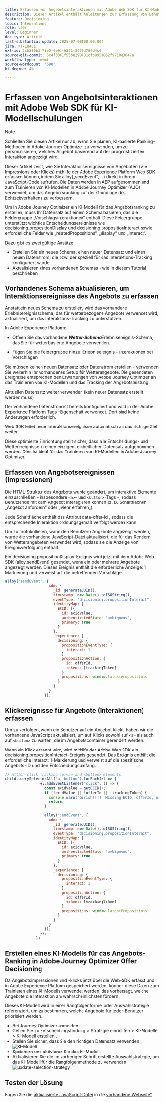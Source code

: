 ```yaml
---
title: Erfassen von Angebotsinteraktionen mit Adobe Web SDK für KI-Modellschulungen
description: Dieser Artikel enthält Anleitungen zur Erfassung von Benutzerinteraktionsdaten - wie Angebotsimpressionen und Klicks - mithilfe der Adobe Experience Platform Web SDK (alloy.js). Diese Daten dienen als Grundlage für das Trainieren von KI-Modellen in Adobe Journey Optimizer (AJO), damit diese Angebote intelligent nach Benutzerverhalten und kontextuellen Signalen reihen.
feature: Decisioning
topic: Integrations
role: User
level: Beginner
doc-type: Article
last-substantial-update: 2025-07-08T00:00:00Z
jira: KT-18451
exl-id: 3cb280b3-71e5-4e91-9252-5679d794d4c4
source-git-commit: 6c4f33d1f55be298781cfb0958862f9710e3647a
workflow-type: tm+mt
source-wordcount: '698'
ht-degree: 4%

---
```


# Erfassen von Angebotsinteraktionen mit Adobe Web SDK für KI-Modellschulungen

>[!NOTE]
>
> Schließen Sie diesen Artikel nur ab, wenn Sie planen, KI-basierte Ranking-Methoden in Adobe Journey Optimizer zu verwenden, um zu personalisieren, welches Angebot basierend auf der prognostizierten Interaktion angezeigt wird.



Dieser Artikel zeigt, wie Sie Interaktionsereignisse von Angeboten (wie Impressions oder Klicks) mithilfe der Adobe Experience Platform Web SDK erfassen können, indem Sie alloy(„sendEvent“, …) direkt in Ihrem JavaScript-Code aufrufen. Die Daten werden in AEP aufgenommen und zum Trainieren von KI-Modellen in Adobe Journey Optimizer (AJO) verwendet, um das Angebotsranking auf der Grundlage des Echtzeitverhaltens zu verbessern.

Um in Adobe Journey Optimizer ein KI-Modell für das Angebotsranking zu erstellen, muss Ihr Datensatz auf einem Schema basieren, das die Feldergruppe „Vorschlagsinteraktionen“ enthält. Diese Feldergruppe unterstützt wichtige Entscheidungsereignisse wie decisioning.propositionDisplay und decisioning.propositionInteract sowie erforderliche Felder wie „relatedPropositions“, „display“ und „interact“.

Dazu gibt es zwei gültige Ansätze:

- Erstellen Sie ein neues Schema, einen neuen Datensatz und einen neuen Datenstrom, die bzw. der speziell für das Interaktions-Tracking konfiguriert wurde
- Aktualisieren eines vorhandenen Schemas - wie in diesem Tutorial beschrieben



## Vorhandenes Schema aktualisieren, um Interaktionsereignisse des Angebots zu erfassen

Anstatt ein neues Schema zu erstellen, wird das vorhandene Erlebnisereignisschema, das für wetterbezogene Angebote verwendet wird, aktualisiert, um das Interaktions-Tracking zu unterstützen.

In Adobe Experience Platform:

- Öffnen Sie das vorhandene _&#x200B;**Wetter-Schema**&#x200B;_ Erlebnisereignis-Schema, das Sie für wetterbasierte Angebote verwenden.

- Fügen Sie die Feldergruppe hinzu:
Erlebnisereignis - Interaktionen bei Vorschlägen

Sie müssen keinen neuen Datensatz oder Datenstrom erstellen - verwenden Sie weiterhin Ihr vorhandenes Setup für Wetterangebote. Die gesendeten Ereignisse entsprechen den Erwartungen von Adobe Journey Optimizer an das Trainieren von KI-Modellen und das Tracking der Angebotsleistung.


Aktuellen Datensatz weiter verwenden (kein neuer Datensatz erstellt werden muss)

Der vorhandene Datenstrom ist bereits konfiguriert und wird in der Adobe Experience Platform Tags -Eigenschaft verwendet. Dort sind keine Änderungen erforderlich.

Web SDK leitet neue Interaktionsereignisse automatisch an das richtige Ziel weiter.

Diese optimierte Einrichtung stellt sicher, dass alle Entscheidungs- und Wetterereignisse in einen einzigen, einheitlichen Datensatz aufgenommen werden. Dies ist ideal für das Trainieren von KI-Modellen in Adobe Journey Optimizer.


## Erfassen von Angebotsereignissen (Impressionen)

Die HTML-Struktur des Angebots wurde geändert, um interaktive Elemente einzuschließen - insbesondere `<a>`- und `<button>`-Tags -, sodass Benutzende mit dem Angebot interagieren können (z. B. Schaltflächen „Angebot anfordern“ oder „Mehr erfahren„).

Jede Schaltfläche enthält das Attribut data-offer-id , sodass die entsprechende Interaktion ordnungsgemäß verfolgt werden kann.



Um zu protokollieren, wann den Benutzern Angebote angezeigt werden, wurde die vorhandene JavaScript-Datei aktualisiert, die für das Rendern von Wetterangeboten verwendet wird, sodass sie die Anzeige von Ereignisverfolgung enthält.

Ein decisioning.propositionDisplay-Ereignis wird jetzt mit dem Adobe Web SDK (alloy.sendEvent) gesendet, wenn ein oder mehrere Angebote angezeigt werden. Dieses Ereignis enthält die erforderliche Anzeige: 1 Markierung und verweist auf die betreffenden Vorschläge.


```javascript
alloy("sendEvent", {
                    xdm: {
                      _id: generateUUID(),
                      timestamp: new Date().toISOString(),
                      eventType: "decisioning.propositionInteract",
                      identityMap: {
                        ECID: [{
                          id: ecidValue,
                          authenticatedState: "ambiguous",
                          primary: true
                        }]
                      },
                      _experience: {
                        decisioning: {
                          propositionEventType: {
                            interact: 1
                          },
                          propositionAction: {
                            id: offerId,
                            tokens: [trackingToken]
                          },
                          propositions: window.latestPropositions
                        }
                      }
                    }
                  });
```

## Klickereignisse für Angebote (Interaktionen) erfassen

Um zu verfolgen, wann ein Benutzer auf ein Angebot klickt, haben wir die vorhandene JavaScript aktualisiert, um auf Klicks sowohl auf `<a>` als auch auf `<button>` zu warten, die im Angebotscontainer gerendert werden.

Wenn ein Klick erkannt wird, wird mithilfe der Adobe Web SDK ein decisioning.propositionInteract-Ereignis gesendet. Das Ereignis enthält die erforderliche Interact: 1-Markierung und verweist auf die spezifische Angebots-ID und den Entscheidungsumfang.

```javascript
// Attach click tracking to <a> and <button> elements
child.querySelectorAll("a, button").forEach(el => {
                el.addEventListener("click", () => {
                  const ecidValue = getECID();
                  if (!ecidValue || !offerId || !trackingToken) {
                    console.warn("Girish!!!!  Missing ECID, offerId, or trackingToken. Interaction event not sent.");
                    return;
                  }

                  alloy("sendEvent", {
                    xdm: {
                      _id: generateUUID(),
                      timestamp: new Date().toISOString(),
                      eventType: "decisioning.propositionInteract",
                      identityMap: {
                        ECID: [{
                          id: ecidValue,
                          authenticatedState: "ambiguous",
                          primary: true
                        }]
                      },
                      _experience: {
                        decisioning: {
                          propositionEventType: {
                            interact: 1
                          },
                          propositionAction: {
                            id: offerId,
                            tokens: [trackingToken]
                          },
                          propositions: window.latestPropositions
                        }
                      }
                    }
                  });
                });
              });
```

## Erstellen eines KI-Modells für das Angebots-Ranking in Adobe Journey Optimizer Offer Decisioning

Da Angebotsimpressionen und -klicks jetzt über die Web-SDK erfasst und in Adobe Experience Platform gespeichert werden, können diese Daten zum Trainieren eines KI-Modells verwendet werden, das vorhersagt, welche Angebote die Interaktion am wahrscheinlichsten fördern.

Dieses KI-Modell wird in einer Rangfolgenformel oder Auswahlstrategie referenziert, um zu bestimmen, welche Angebote für jeden Benutzer priorisiert werden.
- Bei Journey Optimizer anmelden
- Gehen Sie zu Entscheidungsfindung > Strategie einrichten > KI-Modelle > KI-Modell erstellen .
- Stellen Sie sicher, dass Sie den richtigen Datensatz verwenden
  ![KI-Modell](assets/ai-model.png)
- Speichern und aktivieren Sie das KI-Modell.
- Aktualisieren Sie die im vorherigen Schritt erstellte Auswahlstrategie, um das KI-Modell für die Rangfolgenmethode zu verwenden.
  ![update-selection-strategy](assets/update-selection-strategy.png)

## Testen der Lösung

Fügen Sie die [aktualisierte JavaScript-Datei](assets/ai-model.js) in die [vorhandene Webseite“ ](assets/weather-offers.html)
